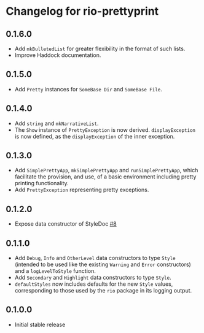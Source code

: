 # Changelog for rio-prettyprint

## 0.1.6.0

* Add `mkBulletedList` for greater flexibility in the format of such lists.
* Improve Haddock documentation.

## 0.1.5.0

* Add `Pretty` instances for `SomeBase Dir` and `SomeBase File`.

## 0.1.4.0

* Add `string` and `mkNarrativeList`.
* The `Show` instance of `PrettyException` is now derived. `displayException` is
  now defined, as the `displayException` of the inner exception.

## 0.1.3.0

* Add `SimplePrettyApp`, `mkSimplePrettyApp` and `runSimplePrettyApp`, which
  facilitate the provision, and use, of a basic environment including pretty
  printing functionality.
* Add `PrettyException` representing pretty exceptions.

## 0.1.2.0

* Expose data constructor of StyleDoc
  [#8](https://github.com/commercialhaskell/rio-prettyprint/pull/8)

## 0.1.1.0

* Add `Debug`, `Info` and `OtherLevel` data constructors to type `Style`
  (intended to be used like the existing `Warning` and `Error` constructors) and
  a `logLevelToStyle` function.
* Add `Secondary` and `Highlight` data constructors to type `Style`.
* `defaultStyles` now includes defaults for the new `Style` values,
  corresponding to those used by the `rio` package in its logging output.

## 0.1.0.0

* Initial stable release
